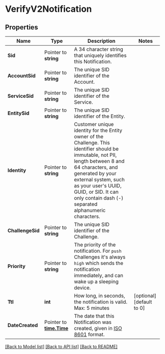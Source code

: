 # VerifyV2Notification

## Properties

Name | Type | Description | Notes
------------ | ------------- | ------------- | -------------
**Sid** | Pointer to **string** | A 34 character string that uniquely identifies this Notification. |
**AccountSid** | Pointer to **string** | The unique SID identifier of the Account. |
**ServiceSid** | Pointer to **string** | The unique SID identifier of the Service. |
**EntitySid** | Pointer to **string** | The unique SID identifier of the Entity. |
**Identity** | Pointer to **string** | Customer unique identity for the Entity owner of the Challenge. This identifier should be immutable, not PII, length between 8 and 64 characters, and generated by your external system, such as your user's UUID, GUID, or SID. It can only contain dash (-) separated alphanumeric characters. |
**ChallengeSid** | Pointer to **string** | The unique SID identifier of the Challenge. |
**Priority** | Pointer to **string** | The priority of the notification. For `push` Challenges it's always `high` which sends the notification immediately, and can wake up a sleeping device. |
**Ttl** | **int** | How long, in seconds, the notification is valid. Max: 5 minutes |[optional] [default to 0]
**DateCreated** | Pointer to [**time.Time**](time.Time.md) | The date that this Notification was created, given in [ISO 8601](https://en.wikipedia.org/wiki/ISO_8601) format. |

[[Back to Model list]](../README.md#documentation-for-models) [[Back to API list]](../README.md#documentation-for-api-endpoints) [[Back to README]](../README.md)



